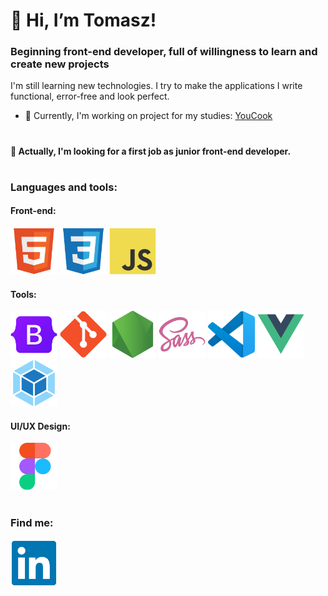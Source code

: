 <h1>
  👋 Hi, I’m Tomasz!
</h1>

<h3>
  Beginning front-end developer, full of willingness to learn and create new projects
</h3>

<p>
  I'm still learning new technologies. I try to make the applications I write functional, error-free and look perfect.<br />
</p>

- 🔭 Currently, I'm working on project for my studies: [YouCook](https://github.com/inothi/YouCook)

<h1></h1>

<h4>
  💞️ Actually, I'm looking for a first job as junior front-end developer.

</h4>

<h1></h1>

<h3>Languages and tools:</h3>

<h4>Front-end:</h4>
<a href="https://www.w3schools.com/html/default.asp"><img width="75" src="https://github.com/devicons/devicon/blob/master/icons/html5/html5-original.svg"></a>
<a href="/"><img width="75" src="https://github.com/devicons/devicon/blob/master/icons/css3/css3-original.svg"></a>
<a href="/"><img width="75" src="https://github.com/devicons/devicon/blob/master/icons/javascript/javascript-original.svg"></a>
<br />
<h4>Tools:</h4>
<a href="/"><img width="75" src="https://github.com/devicons/devicon/blob/master/icons/bootstrap/bootstrap-original.svg"></a>
<a href="/"><img width="75" src="https://github.com/devicons/devicon/blob/master/icons/git/git-original.svg"></a>
<a href="/"><img width="75" src="https://github.com/devicons/devicon/blob/master/icons/nodejs/nodejs-original.svg"></a>
<a href="/"><img width="75" src="https://github.com/devicons/devicon/blob/master/icons/sass/sass-original.svg"></a>
<a href="/"><img width="75" src="https://github.com/devicons/devicon/blob/master/icons/vscode/vscode-original.svg"></a>
<a href="/"><img width="75" src="https://github.com/devicons/devicon/blob/master/icons/vuejs/vuejs-original.svg"></a>
<a href="/"><img width="75" src="https://github.com/devicons/devicon/blob/master/icons/webpack/webpack-original.svg"></a>
<br />
<h4>UI/UX Design:</h4>
<a href="/"><img width="75" src="https://github.com/devicons/devicon/blob/master/icons/figma/figma-original.svg"></a>
<br />
<br />
<h3>Find me:</h3>
<a href="https://linkedin.com/in/inothi/"><img width="75" src="https://github.com/devicons/devicon/blob/master/icons/linkedin/linkedin-original.svg"></a>

<!---
inothi/inothi is a ✨ special ✨ repository because its `README.md` (this file) appears on your GitHub profile.
You can click the Preview link to take a look at your changes.

- 🔭 I’m currently working on ...
- 👋 Hi, I’m Tomasz!
- 👀 I’m interested in ...
- 🌱 I’m currently learning ...
- 💞️ I’m looking to collaborate on ...
- 📫 How to reach me ...
- 😄 Pronouns: ...
- ⚡ Fun fact: ...

--->
